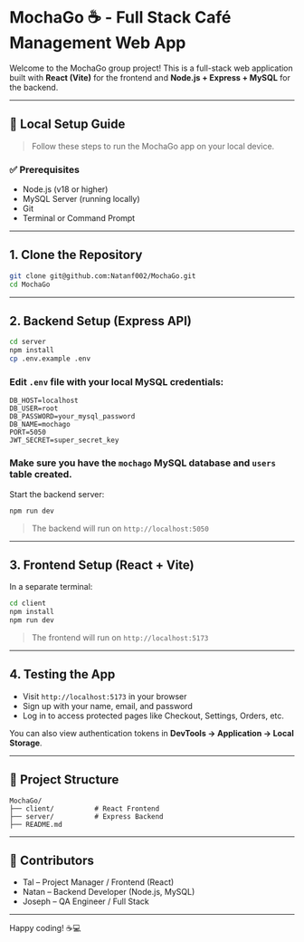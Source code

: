 
# MochaGo ☕ - Full Stack Café Management Web App

Welcome to the MochaGo group project! This is a full-stack web application built with **React (Vite)** for the frontend and **Node.js + Express + MySQL** for the backend.

---

## 🚀 Local Setup Guide

> Follow these steps to run the MochaGo app on your local device.

### ✅ Prerequisites

- Node.js (v18 or higher)
- MySQL Server (running locally)
- Git
- Terminal or Command Prompt

---

## 1. Clone the Repository

```bash
git clone git@github.com:Natanf002/MochaGo.git
cd MochaGo
```

---

## 2. Backend Setup (Express API)

```bash
cd server
npm install
cp .env.example .env
```

### Edit `.env` file with your local MySQL credentials:

```
DB_HOST=localhost
DB_USER=root
DB_PASSWORD=your_mysql_password
DB_NAME=mochago
PORT=5050
JWT_SECRET=super_secret_key
```

### Make sure you have the `mochago` MySQL database and `users` table created.

Start the backend server:

```bash
npm run dev
```

> The backend will run on `http://localhost:5050`

---

## 3. Frontend Setup (React + Vite)

In a separate terminal:

```bash
cd client
npm install
npm run dev
```

> The frontend will run on `http://localhost:5173`

---

## 4. Testing the App

- Visit `http://localhost:5173` in your browser
- Sign up with your name, email, and password
- Log in to access protected pages like Checkout, Settings, Orders, etc.

You can also view authentication tokens in **DevTools → Application → Local Storage**.

---

## 📁 Project Structure

```
MochaGo/
├── client/          # React Frontend
├── server/          # Express Backend
├── README.md
```

---

## 📣 Contributors

- Tal – Project Manager / Frontend (React)
- Natan – Backend Developer (Node.js, MySQL)
- Joseph – QA Engineer / Full Stack

---

Happy coding! ☕💻
